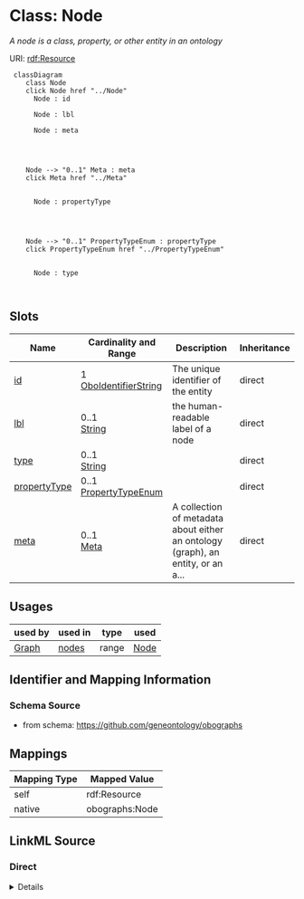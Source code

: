 

# Class: Node


_A node is a class, property, or other entity in an ontology_





URI: [rdf:Resource](http://www.w3.org/1999/02/22-rdf-syntax-ns#Resource)






```mermaid
 classDiagram
    class Node
    click Node href "../Node"
      Node : id
        
      Node : lbl
        
      Node : meta
        
          
    
    
    Node --> "0..1" Meta : meta
    click Meta href "../Meta"

        
      Node : propertyType
        
          
    
    
    Node --> "0..1" PropertyTypeEnum : propertyType
    click PropertyTypeEnum href "../PropertyTypeEnum"

        
      Node : type
        
      
```




<!-- no inheritance hierarchy -->


## Slots

| Name | Cardinality and Range | Description | Inheritance |
| ---  | --- | --- | --- |
| [id](id.md) | 1 <br/> [OboIdentifierString](OboIdentifierString.md) | The unique identifier of the entity | direct |
| [lbl](lbl.md) | 0..1 <br/> [String](String.md) | the human-readable label of a node | direct |
| [type](type.md) | 0..1 <br/> [String](String.md) |  | direct |
| [propertyType](propertyType.md) | 0..1 <br/> [PropertyTypeEnum](PropertyTypeEnum.md) |  | direct |
| [meta](meta.md) | 0..1 <br/> [Meta](Meta.md) | A collection of metadata about either an ontology (graph), an entity, or an a... | direct |





## Usages

| used by | used in | type | used |
| ---  | --- | --- | --- |
| [Graph](Graph.md) | [nodes](nodes.md) | range | [Node](Node.md) |






## Identifier and Mapping Information







### Schema Source


* from schema: https://github.com/geneontology/obographs




## Mappings

| Mapping Type | Mapped Value |
| ---  | ---  |
| self | rdf:Resource |
| native | obographs:Node |







## LinkML Source

<!-- TODO: investigate https://stackoverflow.com/questions/37606292/how-to-create-tabbed-code-blocks-in-mkdocs-or-sphinx -->

### Direct

<details>
```yaml
name: Node
description: A node is a class, property, or other entity in an ontology
from_schema: https://github.com/geneontology/obographs
slots:
- id
- lbl
- type
- propertyType
- meta
class_uri: rdf:Resource

```
</details>

### Induced

<details>
```yaml
name: Node
description: A node is a class, property, or other entity in an ontology
from_schema: https://github.com/geneontology/obographs
attributes:
  id:
    name: id
    description: The unique identifier of the entity
    from_schema: https://github.com/geneontology/obographs
    see_also:
    - https://owlcollab.github.io/oboformat/doc/obo-syntax.html#2.5
    rank: 1000
    identifier: true
    alias: id
    owner: Node
    domain_of:
    - Graph
    - Node
    - SubsetDefinition
    - SynonymTypeDefinition
    range: OboIdentifierString
    required: true
  lbl:
    name: lbl
    description: the human-readable label of a node
    comments:
    - the name "lbl" exists for legacy purposes, this should be considered identical
      to label in rdfs
    from_schema: https://github.com/geneontology/obographs
    aliases:
    - label
    - name
    rank: 1000
    slot_uri: rdfs:label
    alias: lbl
    owner: Node
    domain_of:
    - Graph
    - Node
    - SubsetDefinition
    - SynonymTypeDefinition
    range: string
  type:
    name: type
    from_schema: https://github.com/geneontology/obographs
    rank: 1000
    alias: type
    owner: Node
    domain_of:
    - Node
    range: string
  propertyType:
    name: propertyType
    from_schema: https://github.com/geneontology/obographs
    rank: 1000
    alias: propertyType
    owner: Node
    domain_of:
    - Node
    range: PropertyTypeEnum
  meta:
    name: meta
    description: A collection of metadata about either an ontology (graph), an entity,
      or an axiom
    from_schema: https://github.com/geneontology/obographs
    aliases:
    - annotations
    rank: 1000
    alias: meta
    owner: Node
    domain_of:
    - GraphDocument
    - Graph
    - Node
    - Edge
    - PropertyValue
    - Axiom
    range: Meta
class_uri: rdf:Resource

```
</details>